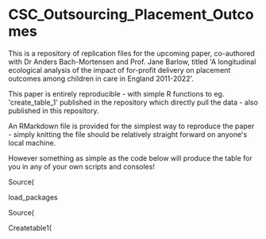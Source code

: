 # CSC_Outsourcing_Placement_Outcomes
This is a repository of replication files for the upcoming paper, co-authored with Dr Anders Bach-Mortensen and Prof. Jane Barlow, titled 'A longitudinal ecological analysis of the impact of for-profit delivery on placement outcomes among children in care in England 2011-2022'.

This paper is entirely reproducible - with simple R functions to eg. 'create_table_1' published in the repository which directly pull the data - also published in this repository.

An RMarkdown file is provided for the simplest way to reproduce the paper - simply knitting the file should be relatively straight forward on anyone's local machine.

However something as simple as the code below will produce the table for you in any of your own scripts and consoles!

Source(

load_packages

Source(

Createtable1(

